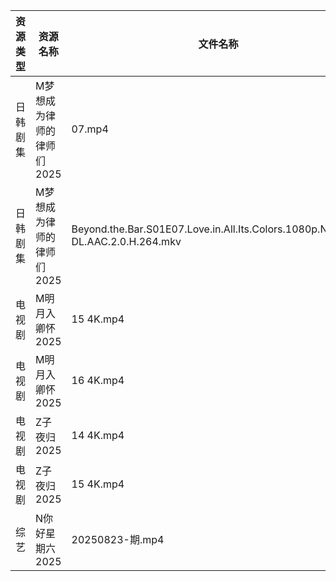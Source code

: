 | 资源类型 | 资源名称            | 文件名称                                                                           | 分享链接                                 | 更新时间                |
| ---- | --------------- | ------------------------------------------------------------------------------ | ------------------------------------ | ------------------- |
| 日韩剧集 | M梦想成为律师的律师们2025 | 07.mp4                                                                         | https://pan.quark.cn/s/d4ecaff7fa34  | 2025-08-24 10:19:55 |
| 日韩剧集 | M梦想成为律师的律师们2025 | Beyond.the.Bar.S01E07.Love.in.All.Its.Colors.1080p.NF.WEB-DL.AAC.2.0.H.264.mkv | https://pan.quark.cn/s/d4ecaff7fa34  | 2025-08-24 10:19:59 |
| 电视剧  | M明月入卿怀2025      | 15 4K.mp4                                                                      | https://www.alipan.com/s/xHamJTAqzs9 | 2025-08-24 00:00:48 |
| 电视剧  | M明月入卿怀2025      | 16 4K.mp4                                                                      | https://www.alipan.com/s/xHamJTAqzs9 | 2025-08-24 00:00:47 |
| 电视剧  | Z子夜归2025        | 14 4K.mp4                                                                      | https://www.alipan.com/s/eenSecWfvhF | 2025-08-24 00:01:33 |
| 电视剧  | Z子夜归2025        | 15 4K.mp4                                                                      | https://www.alipan.com/s/eenSecWfvhF | 2025-08-24 00:01:33 |
| 综艺   | N你好星期六2025      | 20250823-期.mp4                                                                 | https://www.alipan.com/s/nvuMvPrHLGa | 2025-08-24 00:01:46 |
